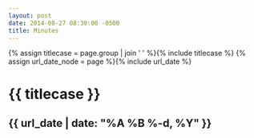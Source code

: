 ```yaml
---
layout: post
date: 2014-08-27 08:30:00 -0500
title: Minutes
---
```


{% assign titlecase = page.group | join ' ' %}{% include titlecase %}
{% assign url_date_node = page %}{% include url_date %}
# {{ titlecase }}
## {{ url_date | date: "%A %B %-d, %Y" }}
